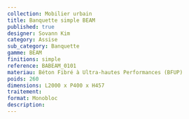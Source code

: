 ```yaml
---
collection: Mobilier urbain
title: Banquette simple BEAM 
published: true
designer: Sovann Kim
category: Assise
sub_category: Banquette
gamme: BEAM 
finitions: simple
reference: BABEAM_0101
materiau: Béton Fibré à Ultra-hautes Performances (BFUP)
poids: 260
dimensions: L2000 x P400 x H457
traitement: 
format: Monobloc
description: 
---
```

